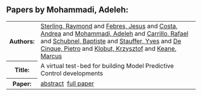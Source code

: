 <h2>Papers by Mohammadi, Adeleh:</h2>
<!-- Begin papers -->
<table>
<tr><th>Authors:</th><td>
<a href="../authors/author_231.html">Sterling, Raymond</a> and 
<a href="../authors/author_065.html">Febres, Jesus</a> and 
<a href="../authors/author_044.html">Costa, Andrea</a> and 
<a href="../authors/author_168.html">Mohammadi, Adeleh</a> and 
<a href="../authors/author_037.html">Carrillo, Rafael</a> and 
<a href="../authors/author_214.html">Schubnel, Baptiste</a> and 
<a href="../authors/author_229.html">Stauffer, Yves</a> and 
<a href="../authors/author_047.html">De Cinque, Pietro</a> and 
<a href="../authors/author_127.html">Klobut, Krzysztof</a> and 
<a href="../authors/author_124.html">Keane, Marcus</a>
</td></tr>
<tr><th>Title:  </th><td>A virtual test-bed for building Model Predictive Control developments</td></tr>
<tr><th>Paper:  </th><td><a href="../abstracts/Modelica2019abstract1A1.pdf">abstract</a>&nbsp;&nbsp;<a href="../papers/Modelica2019paper1A1.pdf">full paper</a></td></tr>
</table>
<br>
<!-- End papers -->